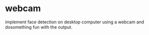 # webcam
implement face detection on desktop computer using a webcam and dosomething fun with the output.
